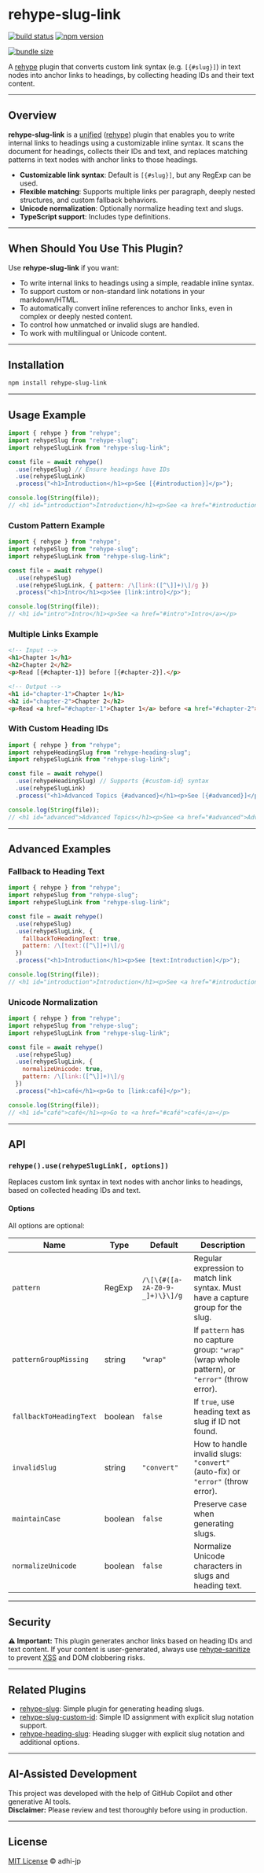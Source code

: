# rehype-slug-link

[![build status](https://github.com/adhi-jp/rehype-slug-link/actions/workflows/ci.yml/badge.svg)](https://github.com/adhi-jp/rehype-slug-link/actions)
[![npm version](https://img.shields.io/npm/v/rehype-slug-link.svg)](https://www.npmjs.com/package/rehype-slug-link)

[![bundle size](https://deno.bundlejs.com/?q=rehype-slug-link&badge)](https://bundlejs.com/?q=rehype-slug-link)

A [rehype](https://github.com/rehypejs/rehype) plugin that converts custom link syntax (e.g. `[{#slug}]`) in text nodes into anchor links to headings, by collecting heading IDs and their text content.

---

## Overview

**rehype-slug-link** is a [unified](https://github.com/unifiedjs/unified) ([rehype](https://github.com/rehypejs/rehype)) plugin that enables you to write internal links to headings using a customizable inline syntax. It scans the document for headings, collects their IDs and text, and replaces matching patterns in text nodes with anchor links to those headings.

- **Customizable link syntax**: Default is `[{#slug}]`, but any RegExp can be used.
- **Flexible matching**: Supports multiple links per paragraph, deeply nested structures, and custom fallback behaviors.
- **Unicode normalization**: Optionally normalize heading text and slugs.
- **TypeScript support**: Includes type definitions.

---

## When Should You Use This Plugin?

Use **rehype-slug-link** if you want:

- To write internal links to headings using a simple, readable inline syntax.
- To support custom or non-standard link notations in your markdown/HTML.
- To automatically convert inline references to anchor links, even in complex or deeply nested content.
- To control how unmatched or invalid slugs are handled.
- To work with multilingual or Unicode content.

---

## Installation

```sh
npm install rehype-slug-link
```

---

## Usage Example

```js
import { rehype } from "rehype";
import rehypeSlug from "rehype-slug";
import rehypeSlugLink from "rehype-slug-link";

const file = await rehype()
  .use(rehypeSlug) // Ensure headings have IDs
  .use(rehypeSlugLink)
  .process("<h1>Introduction</h1><p>See [{#introduction}]</p>");

console.log(String(file));
// <h1 id="introduction">Introduction</h1><p>See <a href="#introduction">Introduction</a></p>
```

### Custom Pattern Example

```js
import { rehype } from "rehype";
import rehypeSlug from "rehype-slug";
import rehypeSlugLink from "rehype-slug-link";

const file = await rehype()
  .use(rehypeSlug)
  .use(rehypeSlugLink, { pattern: /\[link:([^\]]+)\]/g })
  .process("<h1>Intro</h1><p>See [link:intro]</p>");

console.log(String(file));
// <h1 id="intro">Intro</h1><p>See <a href="#intro">Intro</a></p>
```

### Multiple Links Example

```html
<!-- Input -->
<h1>Chapter 1</h1>
<h2>Chapter 2</h2>
<p>Read [{#chapter-1}] before [{#chapter-2}].</p>

<!-- Output -->
<h1 id="chapter-1">Chapter 1</h1>
<h2 id="chapter-2">Chapter 2</h2>
<p>Read <a href="#chapter-1">Chapter 1</a> before <a href="#chapter-2">Chapter 2</a>.</p>
```

### With Custom Heading IDs

```js
import { rehype } from "rehype";
import rehypeHeadingSlug from "rehype-heading-slug";
import rehypeSlugLink from "rehype-slug-link";

const file = await rehype()
  .use(rehypeHeadingSlug) // Supports {#custom-id} syntax
  .use(rehypeSlugLink)
  .process("<h1>Advanced Topics {#advanced}</h1><p>See [{#advanced}]</p>");

console.log(String(file));
// <h1 id="advanced">Advanced Topics</h1><p>See <a href="#advanced">Advanced Topics</a></p>
```

---

## Advanced Examples

### Fallback to Heading Text

```js
import { rehype } from "rehype";
import rehypeSlug from "rehype-slug";
import rehypeSlugLink from "rehype-slug-link";

const file = await rehype()
  .use(rehypeSlug)
  .use(rehypeSlugLink, { 
    fallbackToHeadingText: true,
    pattern: /\[text:([^\]]+)\]/g 
  })
  .process("<h1>Introduction</h1><p>See [text:Introduction]</p>");

console.log(String(file));
// <h1 id="introduction">Introduction</h1><p>See <a href="#introduction">Introduction</a></p>
```

### Unicode Normalization

```js
import { rehype } from "rehype";
import rehypeSlug from "rehype-slug";
import rehypeSlugLink from "rehype-slug-link";

const file = await rehype()
  .use(rehypeSlug)
  .use(rehypeSlugLink, { 
    normalizeUnicode: true,
    pattern: /\[link:([^\]]+)\]/g 
  })
  .process("<h1>café</h1><p>Go to [link:café]</p>");

console.log(String(file));
// <h1 id="café">café</h1><p>Go to <a href="#café">café</a></p>
```

---

## API

### `rehype().use(rehypeSlugLink[, options])`

Replaces custom link syntax in text nodes with anchor links to headings, based on collected heading IDs and text.

#### Options

All options are optional:

| Name                   | Type     | Default                                      | Description                                                                                   |
|------------------------|----------|----------------------------------------------|-----------------------------------------------------------------------------------------------|
| `pattern`              | RegExp   | `/\[\{#([a-zA-Z0-9-_]+)\}\]/g`               | Regular expression to match link syntax. Must have a capture group for the slug.              |
| `patternGroupMissing`  | string   | `"wrap"`                                     | If `pattern` has no capture group: `"wrap"` (wrap whole pattern), or `"error"` (throw error). |
| `fallbackToHeadingText`| boolean  | `false`                                      | If `true`, use heading text as slug if ID not found.                                          |
| `invalidSlug`          | string   | `"convert"`                                  | How to handle invalid slugs: `"convert"` (auto-fix) or `"error"` (throw error).               |
| `maintainCase`         | boolean  | `false`                                      | Preserve case when generating slugs.                                                          |
| `normalizeUnicode`     | boolean  | `false`                                      | Normalize Unicode characters in slugs and heading text.                                       |

---

## Security

**⚠️ Important:** This plugin generates anchor links based on heading IDs and text content. If your content is user-generated, always use [rehype-sanitize](https://github.com/rehypejs/rehype-sanitize) to prevent [XSS](https://en.wikipedia.org/wiki/Cross-site_scripting) and DOM clobbering risks.

---

## Related Plugins

- [rehype-slug](https://github.com/rehypejs/rehype-slug): Simple plugin for generating heading slugs.
- [rehype-slug-custom-id](https://github.com/playfulprogramming/rehype-slug-custom-id): Simple ID assignment with explicit slug notation support.
- [rehype-heading-slug](https://github.com/adhi-jp/rehype-heading-slug): Heading slugger with explicit slug notation and additional options.

---

## AI-Assisted Development

This project was developed with the help of GitHub Copilot and other generative AI tools.  
**Disclaimer:** Please review and test thoroughly before using in production.

---

## License

[MIT License](./LICENSE) © adhi-jp
